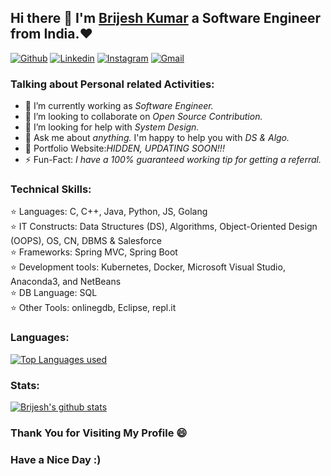 ## Hi there 👋 I'm [Brijesh Kumar](https://brijeshsos66.live) a Software Engineer from India.❤
[![Github](https://img.shields.io/badge/-Github-000?style=flat&logo=Github&logoColor=white)](https://github.com/brijeshsos66/)
[![Linkedin](https://img.shields.io/badge/-LinkedIn-blue?style=flat&logo=Linkedin&logoColor=white)](https://www.linkedin.com/in/brijeshsos66/)
[![Instagram](https://img.shields.io/badge/-Instagram-c13584?style=flat&labelColor=c13584&logo=instagram&logoColor=white)](https://www.instagram.com/brijesh_kr1999/)
[![Gmail](https://img.shields.io/badge/-Gmail-c14438?style=flat&logo=Gmail&logoColor=white)](mailto:brijeshsos66@gmail.com)
 

### Talking about Personal related Activities:
- 🔭 I’m currently working as <i>Software Engineer.</i>
- 👯 I’m looking to collaborate on <i>Open Source Contribution.</i>
- 🤔 I’m looking for help with <i>System Design.</i>
- 💬 Ask me about <i>anything.</i> I'm happy to help you with <i>DS & Algo.</i>
- 🤩 Portfolio Website:<i>HIDDEN, UPDATING SOON!!!</i>
- ⚡ Fun-Fact:<i> I have a 100% guaranteed working tip for getting a referral.</i>

### Technical Skills:
  ⭐ Languages: C, C++, Java, Python, JS, Golang <br>
  ⭐ IT Constructs: Data Structures (DS), Algorithms, Object-Oriented Design (OOPS), OS, CN, DBMS & Salesforce<br>
  ⭐ Frameworks: Spring MVC, Spring Boot<br>
  ⭐ Development tools: Kubernetes, Docker, Microsoft Visual Studio, Anaconda3, and NetBeans<br>
  ⭐ DB Language: SQL<br>
  ⭐ Other Tools: onlinegdb, Eclipse, repl.it<br>


### Languages: 

[![Top Languages used](https://github-readme-stats.vercel.app/api/top-langs/?username=brijeshsos66)](https://github.com/brijeshsos66/github-readme-stats)
  
### Stats:

  [![Brijesh's github stats](https://github-readme-stats.vercel.app/api?username=brijeshsos66)](https://github.com/brijeshsos66/github-readme-stats)




### Thank You for Visiting My Profile 😄 
### Have a Nice Day :)

